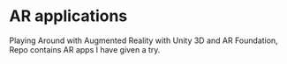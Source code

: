 # AR applications
Playing Around with Augmented Reality with Unity 3D and AR Foundation, Repo contains AR apps I have given a try.

